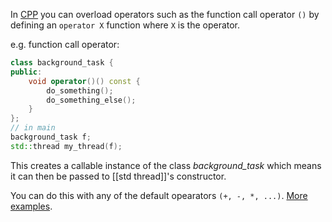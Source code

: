 In [CPP](CPP.md) you can overload operators such as the function call operator `()` by defining an `operator X` function where `X` is the operator. 

e.g. function call operator:
```cpp
class background_task {
public: 
    void operator()() const {
        do_something();
        do_something_else();
    }
};
// in main
background_task f;
std::thread my_thread(f);
```

This creates a callable instance of the class *background_task* which means it can then be passed to [[std thread]]'s constructor.

You can do this with any of the default opearators `(+, -, *, ...)`.
[More examples](https://en.cppreference.com/w/cpp/language/operators).